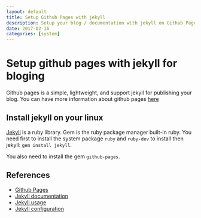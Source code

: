 ```yaml
---
layout: default
title: Setup Github Pages with jekyll
description: Setup your blog / documentation with jekyll on Github Pages.
date: 2017-02-16
categories: [system]
---
```


# Setup github pages with jekyll for bloging

Github pages is a simple, lightweight, and support jekyll for publishing your
blog. You can have more information about github pages [here](https://pages.github.com/)

## Install jekyll on your linux

[Jekyll](https://github.com/jekyll/jekyll) is a ruby library. Gem is the ruby
package manager built-in ruby. You need first to install the system package
`ruby` and `ruby-dev` to install then jekyll: `gem install jekyll`.

You also need to install the gem `github-pages`.

## References

- [Github Pages](https://pages.github.com/)
- [Jekyll documentation](https://jekyllrb.com/)
- [Jekyll usage](https://jekyllrb.com/docs/usage/)
- [Jekyll configuration](https://jekyllrb.com/docs/configuration/)
